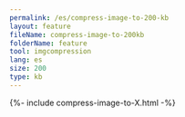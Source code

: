 ```yaml
---
permalink: /es/compress-image-to-200-kb
layout: feature
fileName: compress-image-to-200kb
folderName: feature
tool: imgcompression
lang: es
size: 200
type: kb
---
```


{%- include compress-image-to-X.html -%}
